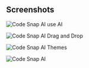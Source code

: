 ## Screenshots

![Code Snap AI use AI](https://github.com/ofcode96/code-snip-ai-release/blob/main/screen-shots/AI%20uses.gif?raw=true)

![Code Snap AI Drag and Drop](https://github.com/ofcode96/code-snip-ai-release/blob/main/screen-shots/drag%20and%20drop.gif?raw=true)

![Code Snap AI Themes](https://github.com/ofcode96/code-snip-ai-release/blob/main/screen-shots/editor%20themes.gif?raw=true)

![Code Snap AI ](https://github.com/ofcode96/code-snip-ai-release/blob/main/screen-shots/some%20explains.gif?raw=true)

